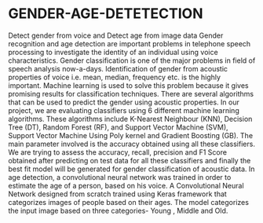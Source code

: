 # GENDER-AGE-DETETECTION
Detect gender from voice and Detect age from image data 
Gender recognition and age detection are important problems in telephone speech
processing to investigate the identity of an individual using voice characteristics. Gender
classification is one of the major problems in field of speech analysis now-a-days.
Identification of gender from acoustic properties of voice i.e. mean, median, frequency etc.
is the highly important. Machine learning is used to solve this problem because it gives
promising results for classification techniques. There are several algorithms that can be used
to predict the gender using acoustic properties. In our project, we are evaluating classifiers
using 6 different machine learning algorithms. These algorithms include K-Nearest
Neighbour (KNN), Decision Tree (DT), Random Forest (RF), and Support Vector Machine
(SVM), Support Vector Machine Using Poly kernel and Gradient Boosting (GB). The main
parameter involved is the accuracy obtained using all these classifiers. We are trying to
assess the accuracy, recall, precision and F1 Score obtained after predicting on test data
for all these classifiers and finally the best fit model will be generated for gender classification
of acoustic data.
In age detection, a convolutional neural network was trained in order to estimate the age of
a person, based on his voice. A Convolutional Neural Network designed from scratch trained
using Keras framework that categorizes images of people based on their ages. The model
categorizes the input image based on three categories- Young , Middle and Old.
